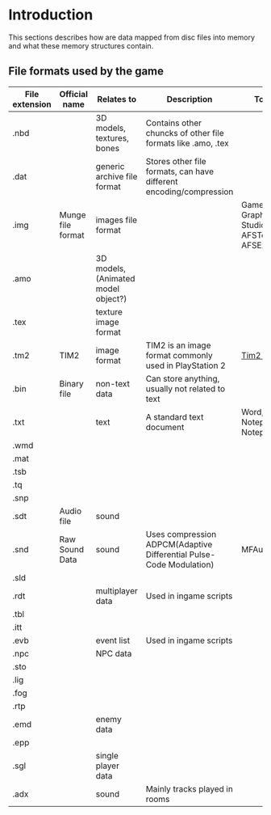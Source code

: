 # Introduction 

This sections describes how are data mapped from disc files into memory and what these memory structures contain.

## File formats used by the game

| File extension | Official name     | Relates to                 | Description                                                         | Tools |
| -------------- |--------------     |----------------------------|---------------------------------------------------------------------| ----- |
| .nbd           |                   | 3D models, textures, bones | Contains other chuncks of other file formats like .amo, .tex        | |
| .dat           |                   | generic archive file format| Stores other file formats, can have different encoding/compression  | |
| .img           | Munge file format | images file format         |                                                                     | Game Graphics Studio, AFSTool, AFSExplorer |
| .amo           |                   | 3D models, (Animated model object?) |                                                            | |
| .tex           |                   | texture image format       |                                                                     | |
| .tm2           | TIM2              | image format               | TIM2 is an image format commonly used in PlayStation 2              | [Tim2 Tools](https://outbreak-research.github.io/Documentation/textures/#tools) |
| .bin           | Binary file       | non-text data              | Can store anything, usually not related to text                     | |
| .txt           |                   | text                       | A standard text document                                            | Word, Notepad, Notepad++ |
| .wmd           |                   |                            |                                                                     | |
| .mat           |                   |                            |                                                                     | |
| .tsb           |                   |                            |                                                                     | |
| .tq            |                   |                            |                                                                     | |
| .snp           |                   |                            |                                                                     | |
| .sdt           | Audio file        | sound                      |                                                                     | |
| .snd           | Raw Sound Data    | sound                      | Uses compression ADPCM(Adaptive Differential Pulse-Code Modulation) | MFAudio |
| .sld           |                   |                            |                                                                     | |
| .rdt           |                   | multiplayer data           | Used in ingame scripts                                              | |
| .tbl           |                   |                            |                                                                     | |
| .itt           |                   |                            |                                                                     | |
| .evb           |                   | event list                 | Used in ingame scripts                                              | |
| .npc           |                   | NPC data                   |                                                                     | |
| .sto           |                   |                            |                                                                     | |
| .lig           |                   |                            |                                                                     | |
| .fog           |                   |                            |                                                                     | |
| .rtp           |                   |                            |                                                                     | |
| .emd           |                   | enemy data                 |                                                                     | |
| .epp           |                   |                            |                                                                     | |
| .sgl           |                   | single player data         |                                                                     | |
| .adx           |                   | sound                      | Mainly tracks played in rooms                                       | |
